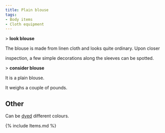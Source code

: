 ```yaml
---
title: Plain blouse
tags:
- Body items
- Cloth equipment
---
```


\> **look blouse**

The blouse is made from linen cloth and looks quite ordinary. Upon
closer

inspection, a few simple decorations along the sleeves can be spotted.

\> **consider blouse**

It is a plain blouse.

It weighs a couple of pounds.

## Other

Can be [dyed](dye "wikilink") different colours.

{% include Items.md %}
